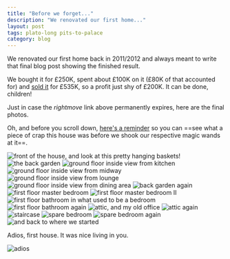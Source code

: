 ```yaml
---
title: "Before we forget..."
description: "We renovated our first home..."
layout: post
tags: plato-long pits-to-palace
category: blog
---
```


We renovated our first home back in 2011/2012 and always meant to write that final blog post showing the finished result.

We bought it for £250K, spent about £100K on it (£80K of that accounted for) and [sold it](http://www.rightmove.co.uk/property-for-sale/property-34967835.html) for £535K, so a profit just shy of £200K. It can be done, children!

Just in case the *rightmove* link above permanently expires, here are the final photos.

Oh, and before you scroll down, [here's a reminder](/2011/06/15/the-first-viewing-on-22nd-of-march-2011-as-you/) so you can ==see what a piece of crap this house was before we shook our respective magic wands at it==.

![front of the house, and look at this pretty hanging baskets!](/assets/posts/2016-11-16-before-we-forget-2/36308_HAR150316_IMG_00_0000_max_656x437.JPG)
![the back garden](/assets/posts/2016-11-16-before-we-forget-2/36308_HAR150316_IMG_01_0000_max_656x437.JPG)
![ground floor inside view from kitchen](/assets/posts/2016-11-16-before-we-forget-2/36308_HAR150316_IMG_02_0000_max_656x437.JPG)
![ground floor inside view from midway](/assets/posts/2016-11-16-before-we-forget-2/36308_HAR150316_IMG_03_0000_max_656x437.JPG)
![ground floor inside view from lounge](/assets/posts/2016-11-16-before-we-forget-2/36308_HAR150316_IMG_04_0000_max_656x437.JPG)
![ground floor inside view from dining area](/assets/posts/2016-11-16-before-we-forget-2/36308_HAR150316_IMG_05_0000_max_656x437.JPG)
![back garden again](/assets/posts/2016-11-16-before-we-forget-2/36308_HAR150316_IMG_06_0000_max_656x437.JPG)
![first floor master bedroom](/assets/posts/2016-11-16-before-we-forget-2/36308_HAR150316_IMG_07_0000_max_656x437.JPG)
![first floor master bedroom II](/assets/posts/2016-11-16-before-we-forget-2/36308_HAR150316_IMG_08_0000_max_656x437.JPG)
![first floor bathroom in what used to be a bedroom](/assets/posts/2016-11-16-before-we-forget-2/36308_HAR150316_IMG_09_0000_max_656x437.JPG)
![first floor bathroom again](/assets/posts/2016-11-16-before-we-forget-2/36308_HAR150316_IMG_10_0000_max_656x437.JPG)
![attic, and my old office](/assets/posts/2016-11-16-before-we-forget-2/36308_HAR150316_IMG_11_0000_max_656x437.JPG)
![attic again](/assets/posts/2016-11-16-before-we-forget-2/36308_HAR150316_IMG_12_0000_max_656x437.JPG)
![staircase](/assets/posts/2016-11-16-before-we-forget-2/36308_HAR150316_IMG_13_0000_max_656x437.JPG)
![spare bedroom](/assets/posts/2016-11-16-before-we-forget-2/36308_HAR150316_IMG_14_0000_max_656x437.JPG)
![spare bedroom again](/assets/posts/2016-11-16-before-we-forget-2/36308_HAR150316_IMG_15_0000_max_656x437.JPG)
![and back to where we started](/assets/posts/2016-11-16-before-we-forget-2/36308_HAR150316_IMG_16_0000_max_656x437.JPG)

Adios, first house. It was nice living in you.

![adios](/assets/posts/2016-11-16-before-we-forget-2/IMG_0660.JPG)
